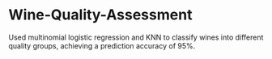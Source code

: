 # Wine-Quality-Assessment
Used multinomial logistic regression and KNN to classify wines into different quality groups, achieving a prediction accuracy of 95%.
